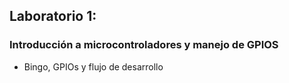 ## Laboratorio 1:

### Introducción a microcontroladores y manejo de GPIOS

+ Bingo, GPIOs y flujo de desarrollo




